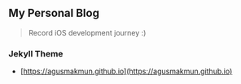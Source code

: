 ## My Personal Blog

> Record iOS development journey :)

### Jekyll Theme
* [https://agusmakmun.github.io](https://agusmakmun.github.io)

